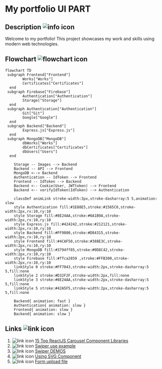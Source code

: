 # My portfolio UI PART

## Description ![info icon](https://img.icons8.com/ios-filled/20/ааа/info.png)

Welcome to my portfolio! This project showcases my work and skills using modern web technologies.

## Flowchart ![flowchart icon](https://img.icons8.com/ios-filled/20/ааа/flow-chart.png)

``` mermaid
flowchart TD
 subgraph Frontend["Frontend"]
        Works["Works"]
        Certificates["Certificates"]
  end
 subgraph Firebase["Firebase"]
        Authentication["Authentication"]
        Storage["Storage"]
  end
 subgraph Authentication["Authentication"]
        Git["Git"]
        Google["Google"]
  end
 subgraph Backend["Backend"]
        Express.js["Express.js"]
  end
 subgraph MongoDB["MongoDB"]
        dbWorks["Works"]
        dbCertificates["Certificates"]
        dbUsers["Users"]
  end

    Storage -- Images --> Backend
    Backend -- API --> Frontend
    MongoDB <--> Backend
    Authentication -- IdToken --> Frontend
    Frontend -- IdToken --> Backend
    Backend <-- Cookie(User, JWTtoken) --> Frontend
    Backend <-- verifyIdToken(IdToken) --> Authentication

    classDef animLink stroke-width:3px,stroke-dasharray:5 5,animation: slow
    style Authentication fill:#1E88E5,stroke:#1565C0,stroke-width:2px,rx:10,ry:10
    style Storage fill:#8E24AA,stroke:#6A1B9A,stroke-width:2px,rx:10,ry:10
    style Express.js fill:#424242,stroke:#212121,stroke-width:2px,rx:10,ry:10
    style Backend fill:#FF9800,stroke:#D84315,stroke-width:2px,rx:10,ry:10
    style Frontend fill:#4CAF50,stroke:#388E3C,stroke-width:2px,rx:10,ry:10
    style MongoDB fill:#3794ff85,stroke:#0D8C42,stroke-width:2px,rx:10,ry:10
    style Firebase fill:#ffca2859 ,stroke:#FFB300,stroke-width:2px,rx:10,ry:10
    linkStyle 0 stroke:#FF7043,stroke-width:2px,stroke-dasharray:5 5,fill:none
    linkStyle 2 stroke:#D32F2F,stroke-width:2px,fill:none
    linkStyle 3 stroke:#8E24AA,stroke-width:2px,stroke-dasharray:5 5,fill:none
    linkStyle 5 stroke:#42A5F5,stroke-width:2px,stroke-dasharray:5 5,fill:none

    Backend{ animation: fast }
    Authentication{ animation: slow }
    Frontend{ animation: slow }
    Backend{ animation: slow }
```

## Links ![link icon](https://img.icons8.com/ios-filled/20/ааа/link.png)

1. ![link icon](https://img.icons8.com/ios-filled/20/ааа/link.png) [15 Top ReactJS Carousel Component Libraries](https://www.bacancytechnology.com/blog/react-carousel)
2. ![link icon](https://img.icons8.com/ios-filled/20/ааа/link.png) [Swiper use example](https://www.youtube.com/watch?v=KL_yIf5uiJo&ab_channel=TravelsCode)
3. ![link icon](https://img.icons8.com/ios-filled/20/ааа/link.png) [Swiper DEMOS](https://swiperjs.com/demos#responsive-breakpoints)
4. ![link icon](https://img.icons8.com/ios-filled/20/ааа/link.png) [Using SVG Component](https://www.copycat.dev/blog/react-svg/)
5. ![link icon](https://img.icons8.com/ios-filled/20/ааа/link.png) [Form upload file](https://www.filestack.com/fileschool/react/react-file-upload/)
